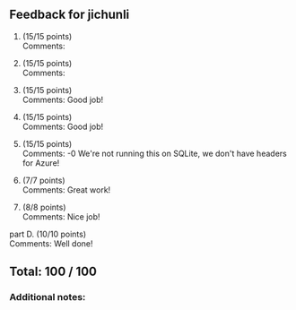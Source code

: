 ## Feedback for jichunli

1. (15/15 points)  
   Comments: 

2. (15/15 points)  
   Comments: 

3. (15/15 points)  
   Comments: Good job!

4. (15/15 points)  
   Comments: Good job!

5. (15/15 points)  
   Comments: -0 We're not running this on SQLite, we don't have headers for Azure!

6. (7/7 points)  
   Comments: Great work!

7. (8/8 points)  
   Comments: Nice job!

part D. (10/10 points)  
   Comments: Well done!


## Total: 100 / 100

### Additional notes:  


